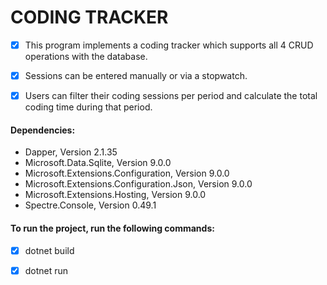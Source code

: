 # **CODING TRACKER**
 
 - [x] This program implements a coding tracker which supports all 4 CRUD operations with the database. 

 - [x] Sessions can be entered manually or via a stopwatch.

 - [x] Users can filter their coding sessions per period and calculate the total coding time during that period.

#### Dependencies:
- Dapper, Version 2.1.35
- Microsoft.Data.Sqlite, Version 9.0.0
- Microsoft.Extensions.Configuration, Version 9.0.0
- Microsoft.Extensions.Configuration.Json, Version 9.0.0
- Microsoft.Extensions.Hosting, Version 9.0.0
- Spectre.Console, Version 0.49.1

#### To run the project, run the following commands:
 - [x] dotnet build
 - [x] dotnet run

